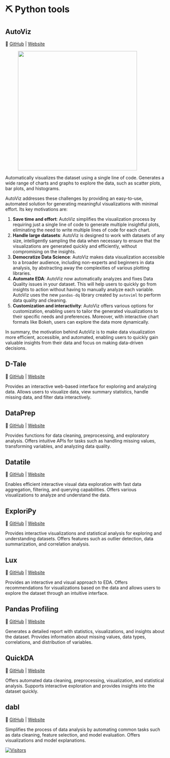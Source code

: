 # ⛏ Python tools

## **AutoViz**

🔗 [GitHub](https://github.com/AutoViML/AutoViz) | [Website](https:/)

<figure><img src="https://github.com/AutoViML/AutoViz/blob/master/images/logo.png" alt="" width="375"><figcaption></figcaption></figure>

Automatically visualizes the dataset using a single line of code. Generates a wide range of charts and graphs to explore the data, such as scatter plots, bar plots, and histograms.

AutoViz addresses these challenges by providing an easy-to-use, automated solution for generating meaningful visualizations with minimal effort. Its key motivations are:

1. **Save time and effort**: AutoViz simplifies the visualization process by requiring just a single line of code to generate multiple insightful plots, eliminating the need to write multiple lines of code for each chart.
2. **Handle large datasets**: AutoViz is designed to work with datasets of any size, intelligently sampling the data when necessary to ensure that the visualizations are generated quickly and efficiently, without compromising on the insights.
3. **Democratize Data Science**: AutoViz makes data visualization accessible to a broader audience, including non-experts and beginners in data analysis, by abstracting away the complexities of various plotting libraries.
4. **Automate EDA**: AutoViz now automatically analyzes and fixes Data Quality issues in your dataset. This will help users to quickly go from insights to action without having to manually analyze each variable. AutoViz uses the new `pandas-dq` library created by `autoviml` to perform data quality and cleaning.
5. **Customization and interactivity**: AutoViz offers various options for customization, enabling users to tailor the generated visualizations to their specific needs and preferences. Moreover, with interactive chart formats like Bokeh, users can explore the data more dynamically.

In summary, the motivation behind AutoViz is to make data visualization more efficient, accessible, and automated, enabling users to quickly gain valuable insights from their data and focus on making data-driven decisions.

## **D-Tale**

🔗 [GitHub](https://github.com/) | [Website](https:/)

Provides an interactive web-based interface for exploring and analyzing data. Allows users to visualize data, view summary statistics, handle missing data, and filter data interactively.

## **DataPrep**

🔗 [GitHub](https://github.com/) | [Website](https:/)

Provides functions for data cleaning, preprocessing, and exploratory analysis. Offers intuitive APIs for tasks such as handling missing values, transforming variables, and analyzing data quality.

## **Datatile**

🔗 [GitHub](https://github.com/) | [Website](https:/)

Enables efficient interactive visual data exploration with fast data aggregation, filtering, and querying capabilities. Offers various visualizations to analyze and understand the data.

## **ExploriPy**

🔗 [GitHub](https://github.com/) | [Website](https:/)

Provides interactive visualizations and statistical analysis for exploring and understanding datasets. Offers features such as outlier detection, data summarization, and correlation analysis.

## **Lux**

🔗 [GitHub](https://github.com/) | [Website](https:/)

Provides an interactive and visual approach to EDA. Offers recommendations for visualizations based on the data and allows users to explore the dataset through an intuitive interface.

## **Pandas Profiling**

🔗 [GitHub](https://github.com/) | [Website](https:/)

Generates a detailed report with statistics, visualizations, and insights about the dataset. Provides information about missing values, data types, correlations, and distribution of variables.

## **QuickDA**

🔗 [GitHub](https://github.com/) | [Website](https:/)

Offers automated data cleaning, preprocessing, visualization, and statistical analysis. Supports interactive exploration and provides insights into the dataset quickly.

## **dabl**

🔗 [GitHub](https://github.com/) | [Website](https:/)

Simplifies the process of data analysis by automating common tasks such as data cleaning, feature selection, and model evaluation. Offers visualizations and model explanations.

[![Visitors](https://api.visitorbadge.io/api/visitors?path=https%3A%2F%2Fgithub.com%2Fdrshahizan\&labelColor=%23697689\&countColor=%23555555\&style=plastic)](https://visitorbadge.io/status?path=https%3A%2F%2Fgithub.com%2Fdrshahizan)
